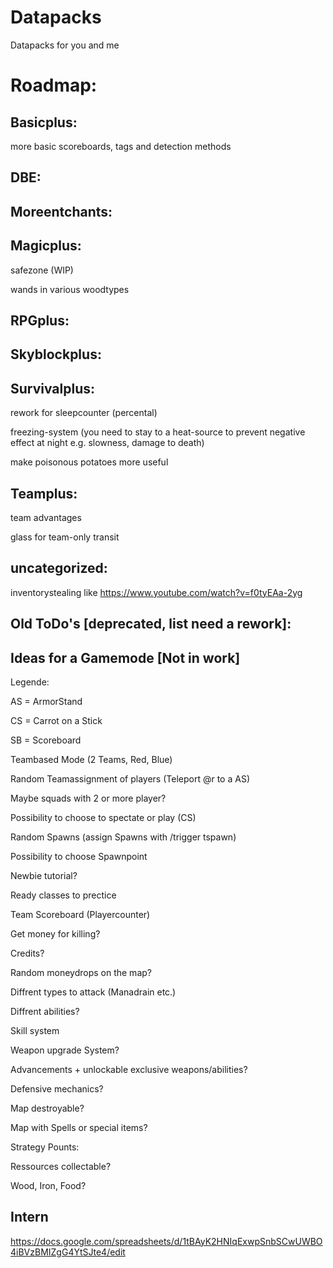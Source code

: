 # Datapacks

Datapacks for you and me



 # Roadmap:

 ## Basicplus:

more basic scoreboards, tags and detection methods

 ## DBE:

 ## Moreentchants:

 ## Magicplus:

safezone (WIP)

wands in various woodtypes

 ## RPGplus:

 ## Skyblockplus:

 ## Survivalplus:

rework for sleepcounter (percental)

freezing-system (you need to stay to a heat-source to prevent negative effect at night e.g. slowness, damage to death)

make poisonous potatoes more useful

 ## Teamplus:

team advantages

glass for team-only transit

 ## uncategorized:
inventorystealing like https://www.youtube.com/watch?v=f0tyEAa-2yg

 ## Old ToDo's [deprecated, list need a rework]:

 ## Ideas for a Gamemode [Not in work]

 Legende:

 AS = ArmorStand

 CS = Carrot on a Stick

 SB = Scoreboard


 Teambased Mode (2 Teams, Red, Blue)

 Random Teamassignment of players (Teleport @r to a AS)

 Maybe squads with 2 or more player?

 Possibility to choose to spectate or play (CS)

 Random Spawns (assign Spawns with /trigger tspawn)

 Possibility to choose Spawnpoint

 Newbie tutorial?

 Ready classes to prectice

 Team Scoreboard (Playercounter)

 Get money for killing?

 Credits?

 Random moneydrops on the map?

 Diffrent types to attack (Manadrain etc.)

 Diffrent abilities?

 Skill system

 Weapon upgrade System?

 Advancements + unlockable exclusive weapons/abilities?

 Defensive mechanics?

 Map destroyable?

 Map with Spells or special items?

 Strategy Pounts:

 Ressources collectable?

 Wood, Iron, Food?

 ## Intern
https://docs.google.com/spreadsheets/d/1tBAyK2HNIqExwpSnbSCwUWBO4iBVzBMIZgG4YtSJte4/edit
